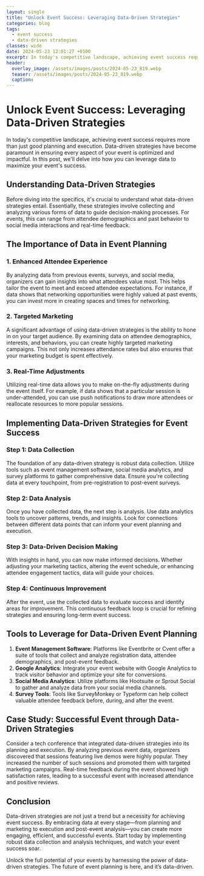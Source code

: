 ```yaml
---
layout: single
title: "Unlock Event Success: Leveraging Data-Driven Strategies"
categories: blog
tags:
  - event success
  - data-driven strategies
classes: wide
date: 2024-05-23 12:01:27 +0100
excerpt: In today's competitive landscape, achieving event success requires more than just good planning and execution. Data-driven strategies have become paramount...
header:
  overlay_image: /assets/images/posts/2024-05-23_819.webp
  teaser: /assets/images/posts/2024-05-23_819.webp
  caption: 
---
```

  
# Unlock Event Success: Leveraging Data-Driven Strategies

In today's competitive landscape, achieving event success requires more than just good planning and execution. Data-driven strategies have become paramount in ensuring every aspect of your event is optimized and impactful. In this post, we'll delve into how you can leverage data to maximize your event's success.

## Understanding Data-Driven Strategies

Before diving into the specifics, it's crucial to understand what data-driven strategies entail. Essentially, these strategies involve collecting and analyzing various forms of data to guide decision-making processes. For events, this can range from attendee demographics and past behavior to social media interactions and real-time feedback.

## The Importance of Data in Event Planning

### 1. Enhanced Attendee Experience
By analyzing data from previous events, surveys, and social media, organizers can gain insights into what attendees value most. This helps tailor the event to meet and exceed attendee expectations. For instance, if data shows that networking opportunities were highly valued at past events, you can invest more in creating spaces and times for networking.

### 2. Targeted Marketing
A significant advantage of using data-driven strategies is the ability to hone in on your target audience. By examining data on attendee demographics, interests, and behaviors, you can create highly targeted marketing campaigns. This not only increases attendance rates but also ensures that your marketing budget is spent effectively.

### 3. Real-Time Adjustments
Utilizing real-time data allows you to make on-the-fly adjustments during the event itself. For example, if data shows that a particular session is under-attended, you can use push notifications to draw more attendees or reallocate resources to more popular sessions.

## Implementing Data-Driven Strategies for Event Success

### Step 1: Data Collection
The foundation of any data-driven strategy is robust data collection. Utilize tools such as event management software, social media analytics, and survey platforms to gather comprehensive data. Ensure you're collecting data at every touchpoint, from pre-registration to post-event surveys.

### Step 2: Data Analysis
Once you have collected data, the next step is analysis. Use data analytics tools to uncover patterns, trends, and insights. Look for connections between different data points that can inform your event planning and execution.

### Step 3: Data-Driven Decision Making
With insights in hand, you can now make informed decisions. Whether adjusting your marketing tactics, altering the event schedule, or enhancing attendee engagement tactics, data will guide your choices.

### Step 4: Continuous Improvement
After the event, use the collected data to evaluate success and identify areas for improvement. This continuous feedback loop is crucial for refining strategies and ensuring long-term event success.

## Tools to Leverage for Data-Driven Event Planning

1. **Event Management Software**: Platforms like Eventbrite or Cvent offer a suite of tools that collect and analyze registration data, attendee demographics, and post-event feedback.
2. **Google Analytics**: Integrate your event website with Google Analytics to track visitor behavior and optimize your site for conversions.
3. **Social Media Analytics**: Utilize platforms like Hootsuite or Sprout Social to gather and analyze data from your social media channels.
4. **Survey Tools**: Tools like SurveyMonkey or Typeform can help collect valuable attendee feedback before, during, and after the event.

## Case Study: Successful Event through Data-Driven Strategies

Consider a tech conference that integrated data-driven strategies into its planning and execution. By analyzing previous event data, organizers discovered that sessions featuring live demos were highly popular. They increased the number of such sessions and promoted them with targeted marketing campaigns. Real-time feedback during the event showed high satisfaction rates, leading to a successful event with increased attendance and positive reviews.

## Conclusion

Data-driven strategies are not just a trend but a necessity for achieving event success. By embracing data at every stage—from planning and marketing to execution and post-event analysis—you can create more engaging, efficient, and successful events. Start today by implementing robust data collection and analysis techniques, and watch your event success soar.

Unlock the full potential of your events by harnessing the power of data-driven strategies. The future of event planning is here, and it’s data-driven.